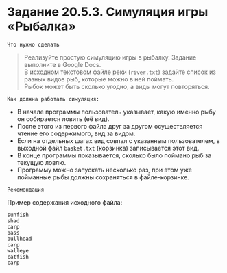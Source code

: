# Задание 20.5.3. Симуляция игры «Рыбалка»
`Что нужно сделать`
> Реализуйте простую симуляцию игры в рыбалку. Задание выполните в Google Docs.<br>
В исходном текстовом файле реки (`river.txt`) задайте список из разных видов рыб, которые можно в ней поймать. <br>Рыбок может быть сколько угодно, а виды могут повторяться.

`Как должна работать симуляция:`

* В начале программы пользователь указывает, какую именно рыбу он собирается ловить (её вид). 
* После этого из первого файла друг за другом осуществляется чтение его содержимого, вид за видом.
* Если на отдельных шагах вид совпал с указанным пользователем, в выходной файл `basket.txt` (корзинка) записывается этот вид.
* В конце программы показывается, сколько было поймано рыб за текущую ловлю. 
* Программу можно запускать несколько раз, при этом уже пойманные рыбы должны сохраняться в файле-корзинке.

`Рекомендация`

Пример содержания исходного файла:

```
sunfish
shad
carp
bass
bullhead
carp
walleye
catfish
carp
```
